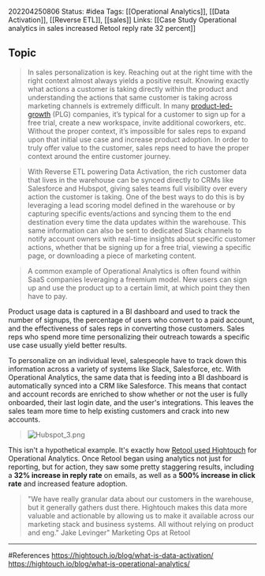 202204250806
Status: #idea
Tags: [[Operational Analytics]], [[Data Activation]], [[Reverse ETL]], [[sales]]
Links: [[Case Study Operational analytics in sales increased Retool reply rate 32 percent]]
## Topic
>In sales personalization is key. Reaching out at the right time with the right context almost always yields a positive result. Knowing exactly what actions a customer is taking directly within the product and understanding the actions that same customer is taking across marketing channels is extremely difficult. In many [product-led-growth](https://hightouch.io/blog/plg-crm/) (PLG) companies, it’s typical for a customer to sign up for a free trial, create a new workspace, invite additional coworkers, etc. Without the proper context, it’s impossible for sales reps to expand upon that initial use case and increase product adoption. In order to truly offer value to the customer, sales reps need to have the proper context around the entire customer journey.

>With Reverse ETL powering Data Activation, the rich customer data that lives in the warehouse can be synced directly to CRMs like Salesforce and Hubspot, giving sales teams full visibility over every action the customer is taking. One of the best ways to do this is by leveraging a lead scoring model defined in the warehouse or by capturing specific events/actions and syncing them to the end destination every time the data updates within the warehouse. This same information can also be sent to dedicated Slack channels to notify account owners with real-time insights about specific customer actions, whether that be signing up for a free trial, viewing a specific page, or downloading a piece of marketing content.

>A common example of Operational Analytics is often found within SaaS companies leveraging a freemium model. New users can sign up and use the product up to a certain limit, at which point they then have to pay.
>
Product usage data is captured in a BI dashboard and used to track the number of signups, the percentage of users who convert to a paid account, and the effectiveness of sales reps in converting those customers. Sales reps who spend more time personalizing their outreach towards a specific use case usually yield better results.
>
To personalize on an individual level, salespeople have to track down this information across a variety of systems like Slack, Salesforce, etc. With Operational Analytics, the same data that is feeding into a BI dashboard is automatically synced into a CRM like Salesforce. This means that contact and account records are enriched to show whether or not the user is fully onboarded, their last login date, and the user's integrations. This leaves the sales team more time to help existing customers and crack into new accounts.
>
>![Hubspot_3.png](https://www.master-7rqtwti-od3d6y3dmsppq.us-4.platformsh.site/uploads/Hubspot_3_f179e8a27e.png)
>
This isn't a hypothetical example. It's exactly how [Retool used Hightouch](https://hightouch.io/customers/retool) for Operational Analytics. Once Retool began using analytics not just for reporting, but for action, they saw some pretty staggering results, including a **32% increase in reply rate** on emails, as well as a **500% increase in click rate** and increased feature adoption.
>
>"We have really granular data about our customers in the warehouse, but it generally gathers dust there. Hightouch makes this data more valuable and actionable by allowing us to make it available across our marketing stack and business systems. All without relying on product and eng."
>Jake Levinger"
>Marketing Ops at Retool
___
#References
https://hightouch.io/blog/what-is-data-activation/
https://hightouch.io/blog/what-is-operational-analytics/
